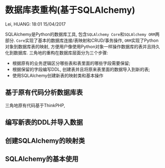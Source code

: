 # 数据库表重构(基于SQLAlchemy)
Lei, HUANG: 18:01 15/04/2017

SQLAlchemy是Python的数据库工具, 包含`SQLAlchemy Core`和`SQLAlchemy ORM`两部分. `Core`实现了基本的数据库连接/表映射和CRUD/事务操作, `ORM`实现了Python对象到数据库表的映射, 方便用户像使用Python对象一样操作数据库的表并且持久化到数据库. 三角地的重构在数据库层面分为三个步骤:
- 根据原有的业务逻辑区分哪些表和表里面的哪些字段需要保留;
- 根据保留的字段编写DDL, 创建表并且将原来表里面的数据导入到新的表;
- 使用SQLAlchemy创建新表的映射类和基本操作

## 基于原有代码分析数据库表
三角地原有代码基于ThinkPHP, 

## 编写新表的DDL并导入数据

## 创建SQLAlchemy的映射类

## SQLAlchemy的基本使用


